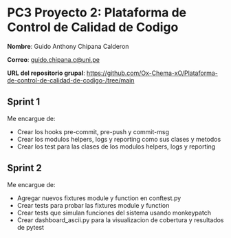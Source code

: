 # PC3 Proyecto 2: Plataforma de Control de Calidad de Codigo
**Nombre**: Guido Anthony Chipana Calderon

**Correo**: guido.chipana.c@uni.pe

**URL del repositorio grupal**: https://github.com/Ox-Chema-xO/Plataforma-de-control-de-calidad-de-codigo-/tree/main

## Sprint 1
Me encargue de:
- Crear los hooks pre-commit, pre-push y commit-msg
- Crear los modulos helpers, logs y reporting como sus clases y metodos
- Crear los test para las clases de los modulos helpers, logs y reporting

## Sprint 2
Me encargue de:
- Agregar nuevos fixtures module y function en conftest.py
- Crear tests para probar las fixtures module y function
- Crear tests que simulan funciones del sistema usando monkeypatch
- Crear dashboard_ascii.py para la visualizacion de cobertura y resultados de pytest
